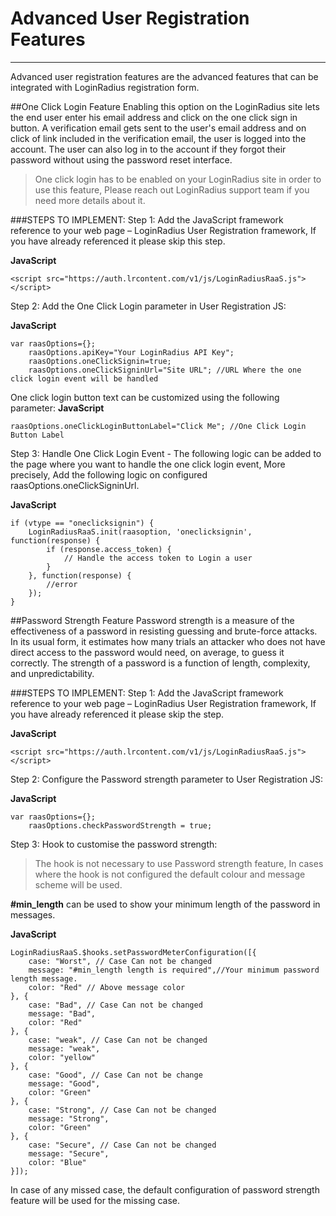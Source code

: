 Advanced User Registration Features
===
---

Advanced user registration features are the advanced features that can be integrated with LoginRadius registration form.

##One Click Login Feature
Enabling this option on the LoginRadius site lets the end user enter his email address and click on the one click sign in button. A verification email gets sent to the user's email address and on click of link included in the verification email, the user is logged into the account. The user can also log in to the account if they forgot their password without using the password reset interface.


> One click login has to be enabled on your LoginRadius site in order to use this feature, Please reach out LoginRadius support team if you need more details about it.

###STEPS TO IMPLEMENT:
Step 1: Add the JavaScript framework reference to your web page – LoginRadius User Registration framework, If you have already referenced it please skip this ​step.

**JavaScript**
```
<script src="https://auth.lrcontent.com/v1/js/LoginRadiusRaaS.js"></script>
```
Step 2: Add the One Click Login parameter in User Registration JS:

**JavaScript**
```
var raasOptions={};
    raasOptions.apiKey="Your LoginRadius API Key";
    raasOptions.oneClickSignin=true;
    raasOptions.oneClickSigninUrl="Site URL"; //URL Where the one click login event will be handled
```
One click login button text can be customized​ using the following parameter:
**JavaScript**
```
raasOptions.oneClickLoginButtonLabel="Click Me"; //One Click Login Button Label
```
Step 3: Handle One Click Login Event - The following logic can be added to the page where you want to handle the one click login event, More precisely, Add the following logic on configured raasOptions.oneClickSigninUrl.

**JavaScript**
```
if (vtype == "oneclicksignin") {
    LoginRadiusRaaS.init(raasoption, 'oneclicksignin', function(response) {
        if (response.access_token) {
            // Handle the access token to Login a user
        }
    }, function(response) {
        //error    
    });
}
```
##Password Strength Feature
Password strength is a measure of the effectiveness of a password in resisting guessing and brute-force attacks. In its usual form, it estimates how many trials an attacker who does not have direct access to the password would need, on average, to guess it correctly. The strength of a password is a function of length, complexity, and unpredictability.

###STEPS TO IMPLEMENT:
Step 1: Add the JavaScript framework reference to your web page – LoginRadius User Registration framework, If you have already referenced it please skip the ​step.

**JavaScript**
```
<script src="https://auth.lrcontent.com/v1/js/LoginRadiusRaaS.js"></script>
```
Step 2: Configure the Password strength parameter to User Registration JS:

**JavaScript**
```
var raasOptions={};
    raasOptions.checkPasswordStrength = true; 
```
Step 3: Hook to customise​ the password strength:

 > The hook is not necessary to use Password strength feature, In cases where the hook is not configured the default colour​ and message scheme will be used.

**\#min_length** can be used to show your minimum length of the password in messages.

**JavaScript**
```
LoginRadiusRaaS.$hooks.setPasswordMeterConfiguration([{
    case: "Worst", // Case Can not be changed
    message: "#min_length length is required",//Your minimum password length message.
    color: "Red" // Above message color
}, {
    case: "Bad", // Case Can not be changed
    message: "Bad",
    color: "Red"
}, {
    case: "weak", // Case Can not be changed
    message: "weak",
    color: "yellow"
}, {
    case: "Good", // Case Can not be change
    message: "Good",
    color: "Green"
}, {
    case: "Strong", // Case Can not be changed
    message: "Strong",
    color: "Green"
}, {
    case: "Secure", // Case Can not be changed
    message: "Secure",
    color: "Blue"
}]);
```
In case of any missed case, the default configuration of password strength feature will be used for the missing case.

